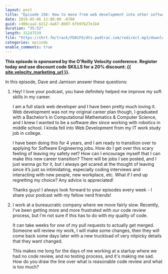 ```yaml
---
layout: post
title: "Episode 156: How to move from web development into other software engineering roles and dealing with slow code review processes"
date: 2019-05-06 12:00:00 -0700
guid: c406caa2-b212-4a67-8b97-6fb97b27e1b4
duration: "35:52"
length: 31247539
file: "https://chrt.fm/track/FD81F6/dts.podtrac.com/redirect.mp3/download.softskills.audio/sse-156.mp3"
categories: episode
enable_comments: true
---
```


<b>This episode is sponsored by the O'Reilly Velocity conference. Register today and use discount
code SKILLS for a 20% discount:
<a href="{{ site.velocity_marketing_url }}">{{ site.velocity_marketing_url }}</a>.</b>

In this episode, Dave and Jamison answer these questions:

1. Hey! I love your podcast, you have definitely helped me improve my soft skills in my career.
   
   I am a full stack web developer and I have been pretty much loving it. Web development was not my original career plan though, I graduated with a Bachelor’s in Computational Mathematics & Computer Science, and I knew I wanted to be a software dev since working with robotics in middle school. I kinda fell into Web Development from my IT work study job in college.
   
   I have been doing this for 4 years, and I am ready to transition over to applying for Software Engineering jobs. How do I get over this scary feeling of leaving my safety net? How can I encourage myself that I can make this new career transition? There will be jobs I see posted, and I just wanna go for it, but I always get scared at the thought of leaving since it’s just so intimidating, especially coding interviews and interacting with new people, new workplace, etc. What if I end up regretting my choice? Any advice is appreciated!
   
   Thanks guys! I always look forward to your episodes every week - I share your podcast with my fellow nerd friends!


2. I work at a bureaucratic company where we move fairly slow.
   Recently, I've been getting more and more frustrated with our code review process, but I'm not sure if this has to do with my quality of code.
   
   It can take weeks for one of my pull requests to actually get merged. Someone will review my work, I will make some changes, then they will come back some days later with a new truckload of very nitpicky details that they want changed.
   
   This makes me long for the days of me working at a startup where we had no code review, and no testing process, and it's making me sad.
   How do you draw the line over what is reasonable code review and what is too much?
